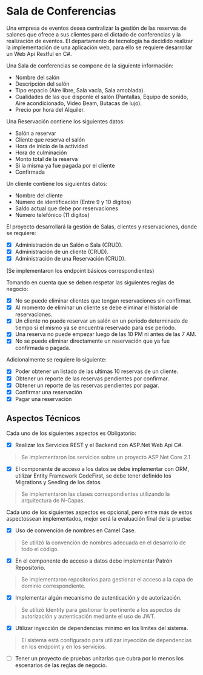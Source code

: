 # Sala de Conferencias
Una empresa de eventos desea centralizar la gestión de las reservas de salones que ofrece a sus clientes para el dictado de conferencias y la realización de eventos. El departamento de tecnología ha decidido realizar la implementación de una aplicación web, para ello se requiere desarrollar un Web Api Restful en C#.

Una Sala de conferencias se compone de la siguiente información:
-	Nombre del salón
-	Descripción del salón
-	Tipo espacio (Aire libre, Sala vacía, Sala amoblada). 
-	Cualidades de las que disponle el salón (Pantallas, Equipo de sonido, Aire acondicionado, Video Beam, Butacas de lujo).
-	Precio por hora del Alquiler.

Una Reservación contiene los siguientes datos:
-	Salón a reservar
-	Cliente que reserva el salón
-	Hora de inicio de la actividad
-	Hora de culminación
-	Monto total de la reserva
-	Si la misma ya fue pagada por el cliente
-	Confirmada

Un cliente contiene los siguientes datos:
-	Nombre del cliente
-	Número de identificación (Entre 9 y 10 dígitos)
-	Saldo actual que debe por reservaciones
-	Número telefónico (11 dígitos)

El proyecto desarrollará la gestión de Salas, clientes y reservaciones, donde se requiere:
- [x] Administración de un Salón o Sala (CRUD).  
- [x] Administración de un cliente (CRUD).
- [x] Administración de una Reservación (CRUD).

(Se implementaron los endpoint básicos correspondientes)


Tomando en cuenta que se deben respetar las siguientes reglas de negocio:

- [x]	No se puede eliminar clientes que tengan reservaciones sin confirmar. 
- [x]	Al momento de eliminar un cliente se debe eliminar el historial de reservaciones.
- [x]	Un cliente no puede reservar un salón en un periodo determinado de tiempo si el mismo ya se encuentra reservado para ese periodo.
- [x]	Una reserva no puede empezar luego de las 10 PM ni antes de las 7 AM.
- [x]	No se puede eliminar directamente un reservación que ya fue confirmada o pagada.

Adicionalmente se requiere lo siguiente:

- [x]	Poder obtener un listado de las ultimas 10 reservas de un cliente.
- [x]	Obtener un reporte de las reservas pendientes por confirmar.
- [x]	Obtener un reporte de las reservas pendientes por pagar.
- [x]	Confirmar una reservación
- [x]	Pagar una reservación

## Aspectos Técnicos

Cada uno de los siguientes aspectos es Obligatorio:

- [x]	Realizar los Servicios REST y el Backend con ASP.Net Web Api C#.

> Se implementaron los servicios sobre un proyecto ASP.Net Core 2.1

- [x]	El componente de acceso a los datos se debe implementar con ORM, utilizar Entity Framework CodeFirst, se debe tener definido los Migrations y Seeding de los datos.

> Se implementaron las clases correspondientes utilizando la arquitectura de N-Capas.

Cada uno de los siguientes aspectos es opcional, pero entre más de estos aspectossean implementados, mejor será la evaluación final de la prueba:
- [x]	Uso de convención de nombres en Camel Case.

> Se utilizó la convención de nombres adecuada en el desarrollo de todo el código.

- [x]	En el componente de acceso a datos debe implementar Patrón Repositorio.

> Se implementaron repositorios para gestionar el acceso a la capa de dominio correspondiente.

- [x] Implementar algún mecanismo de autenticación y de autorización.

> Se utilizó Identity para gestionar lo pertinente a los aspectos de autorización y autenticación mediante el uso de JWT.

- [x] Utilizar inyección de dependencias mínimo en los límites del sistema.
> El sistema está configurado para utilizar inyección de dependencias en los endpoint y en los servicios.

- [ ]	Tener un proyecto de pruebas unitarias que cubra por lo menos los escenarios de las reglas de negocio.